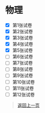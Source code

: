 # 物理
- [x] 第1张试卷
- [x] 第2张试卷
- [x] 第3张试卷
- [x] 第4张试卷
- [x] 第5张试卷
- [ ] 第6张试卷
- [ ] 第7张试卷
- [ ] 第8张试卷
- [ ] 第9张试卷
- [ ] 第10张试卷
- [ ] 第11张试卷
- [ ] 第12张试卷
 >[返回上一页](https://zhs141.github.io/homework/2024/index.html)